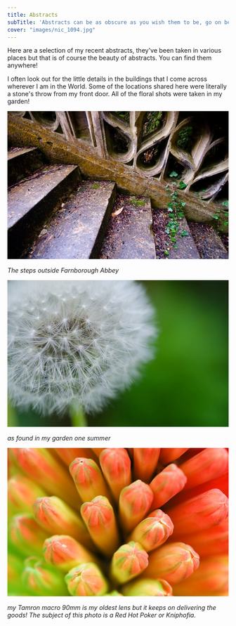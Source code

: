 ```yaml
---
title: Abstracts
subTitle: 'Abstracts can be as obscure as you wish them to be, go on be adventurous!'
cover: "images/nic_1094.jpg"
---
```

Here are a selection of my recent abstracts, they've been taken in various places but that is of course the beauty of abstracts. You can find them anywhere!

I often look out for the little details in the buildings that I come across wherever I am in the World. Some of the locations shared here were literally a stone's throw from my front door. All of the floral shots were taken in my garden!

![The old abbey steps](images/1930786_43460483040_381_n.jpg)

_The steps outside Farnborough Abbey_

![Dandelion Clock macro](images/221828_10150179767078041_1137256_n.jpg)

_as found in my garden one summer_

![Red Hot Poker macro abstract](images/222342_10150179766228041_2354494_n.jpg)

_my Tamron macro 90mm is my oldest lens but it keeps on delivering the goods! The subject of this photo is a Red Hot Poker or Kniphofia._
